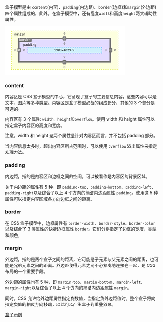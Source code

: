 
盒子模型是由 `content`(内容)、`padding`(内边距)、`border`(边框)和`margin`(外边距)四个属性组成的。此外，在盒子模型中，还有宽度`width`和高度`height`两大辅助性属性。

![](img/hezi.png)


### content

内容区是 CSS 盒子模型的中心，它呈现了盒子的主要信息内容，这些内容可以是文本、图片等多种类型。内容区是盒子模型必备的组成部分，其他的 3 个部分是可选的。

内容区有 3 个属性: `width`、`height`和`overflow`。使用 width 和 height 属性可以指定盒子内容区的高度和宽度。

注意，width 和 height 这两个属性是针对内容区而言，并不包括 padding 部分。

当内容信息太多时，超出内容区所占范围时，可以使用 `overflow` 溢出属性来指定处理方法。


### padding

内边距，指的是内容区和边框之间的空间，可以被看作是内容区的背景区域。

关于内边距的属性有 5 种，即 `padding-top`、`padding-bottom`、`padding-left`、`padding-right`以及综合了以上 4 个方向的简洁内边距属性 `padding`。使用这 5 种属性可以指定内容区域各方向边框之间的距离。


### border

在 CSS 盒子模型中，边框属性有 `border-width`、`border-style`、`border-color` 以及综合了 3 类属性的快捷边框属性 `border`。它们分别指定了边框的宽度、类型和颜色。


### margin

外边距，指的是两个盒子之间的距离，它可能是子元素与父元素之间的距离，也可能是兄弟元素之间的距离。外边距使得元素之间不必紧凑地连接在一起，是 CSS 布局的一个重要手段。

外边距的属性也有 5 种，即 `margin-top`、`margin-bottom`、`margin-left`、`margin-right`以及综合了以上 4 个方向的简洁内边距属性 `margin`。

同时，CSS 允许给外边距属性指定负数值，当指定负外边距值时，整个盒子将向指定负值的相反方向移动，以此可以产生盒子的重叠效果。

[盒子示例](t/01_box.html)
